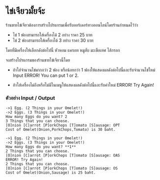# ไข่เจียวมั้ยจ้ะ

ร้านขายไข่เจียวต้องการสร้างโปรแกรมเพื่อรับออร์เดอร์ทางออนไลน์โดยร้านกำหนดไว้ว่า
-	ไข่ 1 ฟองสามารถใส่เครื่องได้ 2 อย่าง ราคา 25 บาท
-	ไข่ 2 ฟองสามารถใส่เครื่องได้ 3 อย่าง ราคา 30 บาท

โดยที่มีเครื่องให้เลือกดังต่อไปนี้ หัวหอม แครอท หมูสับ มะเขือเทศ ไส้กรอก

จงสร้างโปรแกรมของร้านขายไข่เจียวนี้โดย
- ถ้าใส่จำนวนไข่มากกว่า 2 ฟอง หรือน้อยกว่า 1 ฟองให้แสดงผลดังต่อไปนี้และรับจำนวนไข่ใหม่
Input ERROR!
You can put 1 or 2.

- ถ้าใส่เครื่องไม่ถึงหรือไม่มีในเมนูให้แสดงผลดังต่อไปนี้และรับค่าใหม่
ERROR! Try Again!

### ตัวอย่าง Input / Output
```
->1 Egg. (2 Things in your Omelet!)
->2 Eggs. (3 Things in your Omelet!)
How many Eggs do you want? 2
3 Things that you can choose.
[O]nion [C]arrot [P]orkChops [T]omato [S]ausage: OPT
Cost of Omelet(Onion,PorkChops,Tomato) is 30 baht.
```
```
->1 Egg. (2 Things in your Omelet!)
->2 Eggs. (3 Things in your Omelet!)
How many Eggs do you want? **1**
2 Things that you can choose.
[O]nion [C]arrot [P]orkChops [T]omato [S]ausage: OAS
ERROR! Try Again!
2 Things that you can choose.
[O]nion [C]arrot [P]orkChops [T]omato [S]ausage: OS
Cost of Omelet(Onion,Sausage) is 25 baht.
```
